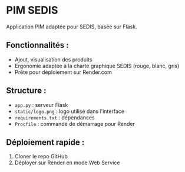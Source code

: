 # PIM SEDIS

Application PIM adaptée pour SEDIS, basée sur Flask.

## Fonctionnalités :
- Ajout, visualisation des produits
- Ergonomie adaptée à la charte graphique SEDIS (rouge, blanc, gris)
- Prête pour déploiement sur Render.com

## Structure :
- `app.py` : serveur Flask
- `static/logo.png` : logo utilisé dans l'interface
- `requirements.txt` : dépendances
- `Procfile` : commande de démarrage pour Render

## Déploiement rapide :
1. Cloner le repo GitHub
2. Déployer sur Render en mode Web Service
